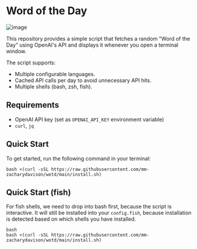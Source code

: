 
# Word of the Day

![image](https://github.com/user-attachments/assets/1929487b-ac6f-45d3-90ac-b678b693db24)

This repository provides a simple script that fetches a random "Word of the Day" using OpenAI's API and displays it whenever you open a terminal window.

The script supports:

- Multiple configurable languages.
- Cached API calls per day to avoid unnecessary API hits.
- Multiple shells (bash, zsh, fish).

## Requirements

- OpenAI API key (set as `OPENAI_API_KEY` environment variable)
- `curl`, `jq`

## Quick Start

To get started, run the following command in your terminal:

```
bash <(curl -sSL https://raw.githubusercontent.com/mm-zacharydavison/wotd/main/install.sh)
```

## Quick Start (fish)

For fish shells, we need to drop into bash first, because the script is interactive.
It will still be installed into your `config.fish`, because installation is detected based on which shells you have installed.

```
bash
bash <(curl -sSL https://raw.githubusercontent.com/mm-zacharydavison/wotd/main/install.sh)
```
